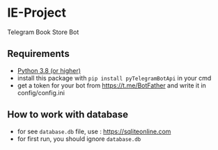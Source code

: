 # IE-Project
Telegram Book Store Bot

## Requirements
- [Python 3.8 (or higher)](https://www.python.org/)
- install this package with `pip install pyTelegramBotApi` in your cmd
- get a token for your bot from https://t.me/BotFather and write it in config/config.ini

## How to work with database
- for see `database.db` file, use : https://sqliteonline.com
- for first run, you should ignore `database.db`

